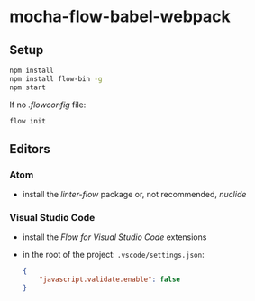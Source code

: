 # mocha-flow-babel-webpack

## Setup
```bash
npm install
npm install flow-bin -g
npm start
```

If no *.flowconfig* file:
```bash
flow init
```

## Editors

### Atom
- install the *linter-flow* package or, not recommended, *nuclide*

### Visual Studio Code
- install the *Flow for Visual Studio Code* extensions
- in the root of the project: `.vscode/settings.json`:

  ```json
  {
      "javascript.validate.enable": false
  }
  ```
